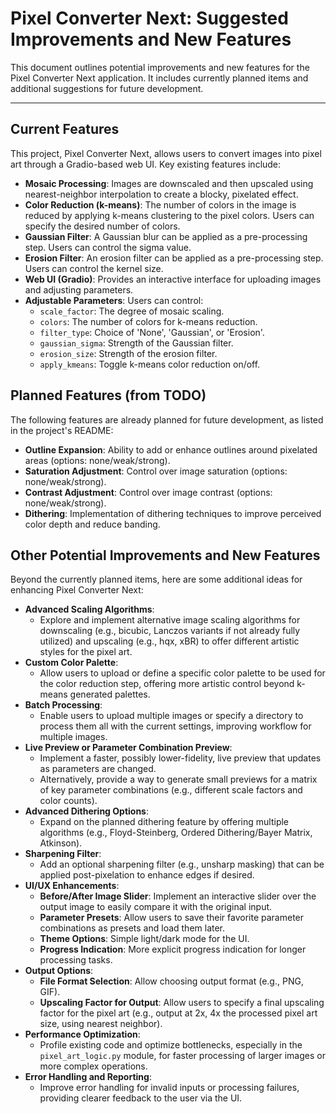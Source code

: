 # Pixel Converter Next: Suggested Improvements and New Features

This document outlines potential improvements and new features for the Pixel Converter Next application. It includes currently planned items and additional suggestions for future development.

---
## Current Features

This project, Pixel Converter Next, allows users to convert images into pixel art through a Gradio-based web UI. Key existing features include:

- **Mosaic Processing**: Images are downscaled and then upscaled using nearest-neighbor interpolation to create a blocky, pixelated effect.
- **Color Reduction (k-means)**: The number of colors in the image is reduced by applying k-means clustering to the pixel colors. Users can specify the desired number of colors.
- **Gaussian Filter**: A Gaussian blur can be applied as a pre-processing step. Users can control the sigma value.
- **Erosion Filter**: An erosion filter can be applied as a pre-processing step. Users can control the kernel size.
- **Web UI (Gradio)**: Provides an interactive interface for uploading images and adjusting parameters.
- **Adjustable Parameters**: Users can control:
    - `scale_factor`: The degree of mosaic scaling.
    - `colors`: The number of colors for k-means reduction.
    - `filter_type`: Choice of 'None', 'Gaussian', or 'Erosion'.
    - `gaussian_sigma`: Strength of the Gaussian filter.
    - `erosion_size`: Strength of the erosion filter.
    - `apply_kmeans`: Toggle k-means color reduction on/off.

## Planned Features (from TODO)

The following features are already planned for future development, as listed in the project's README:

- **Outline Expansion**: Ability to add or enhance outlines around pixelated areas (options: none/weak/strong).
- **Saturation Adjustment**: Control over image saturation (options: none/weak/strong).
- **Contrast Adjustment**: Control over image contrast (options: none/weak/strong).
- **Dithering**: Implementation of dithering techniques to improve perceived color depth and reduce banding.

## Other Potential Improvements and New Features

Beyond the currently planned items, here are some additional ideas for enhancing Pixel Converter Next:

- **Advanced Scaling Algorithms**:
    - Explore and implement alternative image scaling algorithms for downscaling (e.g., bicubic, Lanczos variants if not already fully utilized) and upscaling (e.g., hqx, xBR) to offer different artistic styles for the pixel art.
- **Custom Color Palette**:
    - Allow users to upload or define a specific color palette to be used for the color reduction step, offering more artistic control beyond k-means generated palettes.
- **Batch Processing**:
    - Enable users to upload multiple images or specify a directory to process them all with the current settings, improving workflow for multiple images.
- **Live Preview or Parameter Combination Preview**:
    - Implement a faster, possibly lower-fidelity, live preview that updates as parameters are changed.
    - Alternatively, provide a way to generate small previews for a matrix of key parameter combinations (e.g., different scale factors and color counts).
- **Advanced Dithering Options**:
    - Expand on the planned dithering feature by offering multiple algorithms (e.g., Floyd-Steinberg, Ordered Dithering/Bayer Matrix, Atkinson).
- **Sharpening Filter**:
    - Add an optional sharpening filter (e.g., unsharp masking) that can be applied post-pixelation to enhance edges if desired.
- **UI/UX Enhancements**:
    - **Before/After Image Slider**: Implement an interactive slider over the output image to easily compare it with the original input.
    - **Parameter Presets**: Allow users to save their favorite parameter combinations as presets and load them later.
    - **Theme Options**: Simple light/dark mode for the UI.
    - **Progress Indication**: More explicit progress indication for longer processing tasks.
- **Output Options**:
    - **File Format Selection**: Allow choosing output format (e.g., PNG, GIF).
    - **Upscaling Factor for Output**: Allow users to specify a final upscaling factor for the pixel art (e.g., output at 2x, 4x the processed pixel art size, using nearest neighbor).
- **Performance Optimization**:
    - Profile existing code and optimize bottlenecks, especially in the `pixel_art_logic.py` module, for faster processing of larger images or more complex operations.
- **Error Handling and Reporting**:
    - Improve error handling for invalid inputs or processing failures, providing clearer feedback to the user via the UI.
